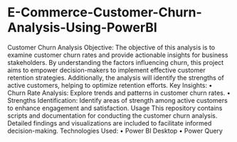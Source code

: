 # E-Commerce-Customer-Churn-Analysis-Using-PowerBI
Customer Churn Analysis
Objective:
The objective of this analysis is to examine customer churn rates and provide actionable insights for business stakeholders. By understanding the factors influencing churn, this project aims to empower decision-makers to implement effective customer retention strategies. Additionally, the analysis will identify the strengths of active customers, helping to optimize retention efforts.
Key Insights:
•	Churn Rate Analysis: Explore trends and patterns in customer churn rates.
•	Strengths Identification: Identify areas of strength among active customers to enhance engagement and satisfaction.
Usage
This repository contains scripts and documentation for conducting the customer churn analysis. Detailed findings and visualizations are included to facilitate informed decision-making.
Technologies Used:
•	Power BI Desktop
•	Power Query
